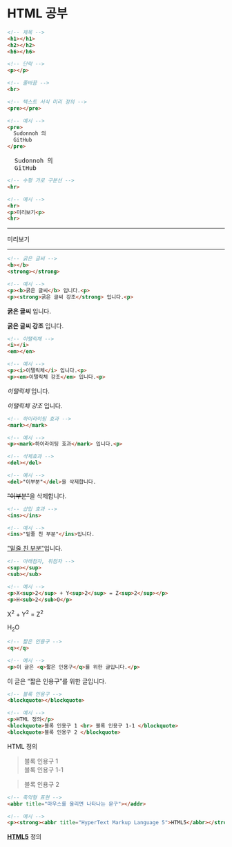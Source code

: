 
<h1>HTML 공부</h1>

```html
<!-- 제목 -->
<h1></h1>
<h2></h2>
<h6></h6>
```

```html
<!-- 단락 -->
<p></p>
```

```html
<!-- 줄바꿈 -->
<br>
```

```html
<!-- 텍스트 서식 미리 정의 -->
<pre></pre>

<!-- 예시 -->
<pre>
  Sudonnoh 의
  GitHub
</pre>
```

<pre>
  Sudonnoh 의
  GitHub
</pre>

```html
<!-- 수평 가로 구분선 -->
<hr>

<!-- 예시 -->
<hr>
<p>미리보기<p>
<hr>
```
<hr>
<p>미리보기<p>
<hr>

```html
<!-- 굵은 글씨 -->
<b></b>
<strong></strong>

<!-- 예시 -->
<p><b>굵은 글씨</b> 입니다.<p>
<p><strong>굵은 글씨 강조</strong> 입니다.<p>
```
<p><b>굵은 글씨</b> 입니다.<p>
<p><strong>굵은 글씨 강조</strong> 입니다.<p>
  
```html
<!-- 이탤릭체 -->
<i></i>
<em></en>

<!-- 예시 -->
<p><i>이탤릭체</i> 입니다.<p>
<p><em>이탤릭체 강조</em> 입니다.<p>
```
<p><i>이탤릭체</i> 입니다.<p>
<p><em>이탤릭체 강조</em> 입니다.<p>

```html
<!-- 하이라이팅 효과 -->
<mark></mark>

<!-- 예시 -->
<p><mark>하이라이팅 효과</mark> 입니다.<p>
```

```html
<!-- 삭제효과 -->
<del></del>

<!-- 예시 -->
<del>"이부분"</del>을 삭제합니다.
```
<p><del>"이부분"</del>을 삭제합니다.</p>

```html
<!-- 삽입 효과 -->
<ins></ins>

<!-- 예시 -->
<ins>"밑줄 친 부분"</ins>입니다.
```
<p><ins>"밑줄 친 부분"</ins>입니다.</p>

```html
<!-- 아래첨자, 위첨자 -->
<sup></sup>
<sub></sub>

<!-- 예시 -->
<p>X<sup>2</sup> + Y<sup>2</sup> = Z<sup>2</sup></p>
<p>H<sub>2</sub>O</p>
```
<p>X<sup>2</sup> + Y<sup>2</sup> = Z<sup>2</sup></p>
<p>H<sub>2</sub>O</p>

```html
<!-- 짧은 인용구 -->
<q></q>

<!-- 예시 -->
<p>이 글은 <q>짧은 인용구</q>를 위한 글입니다.</p>
```
<p>이 글은 <q>짧은 인용구</q>를 위한 글입니다.</p>


```html
<!-- 블록 인용구 -->
<blockquote></blockquote>

<!-- 예시 -->
<p>HTML 정의</p>
<blockquote>블록 인용구 1 <br> 블록 인용구 1-1 </blockquote>
<blockquote>블록 인용구 2 </blockquote>
```

<p>HTML 정의</p>
<blockquote>블록 인용구 1 <br> 블록 인용구 1-1 </blockquote>
<blockquote>블록 인용구 2 </blockquote>


```html
<!-- 축약형 표현 -->
<abbr title="마우스를 올리면 나타나는 문구"></addr>

<!-- 예시 -->
<p><strong><abbr title="HyperText Markup Language 5">HTML5</abbr></strong> 정의</p>
```
<p><strong><abbr title="HyperText Markup Language 5">HTML5</abbr></strong> 정의</p>
